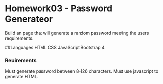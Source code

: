 # Homework03 - Password Generateor
Build an page that will generate a random password meeting the users requirements. 


##Languages 
HTML
CSS
JavaScript
Bootstrap 4 

### Reuirements
Must generate password between 8-126 characters. Must use javascript to generate HTML. 
